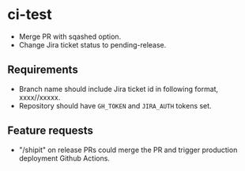 # ci-test

- Merge PR with sqashed option.
- Change Jira ticket status to pending-release.

## Requirements

- Branch name should include Jira ticket id in following format, xxxx/<ticket-id>/xxxxx.
- Repository should have `GH_TOKEN` and `JIRA_AUTH` tokens set.

## Feature requests

- "/shipit" on release PRs could merge the PR  and trigger production deployment Github Actions. 
